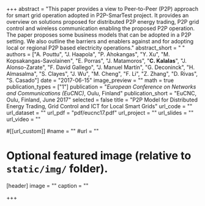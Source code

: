 +++
abstract = "This paper provides a view to Peer-to-Peer (P2P) approach for smart grid operation adopted in P2P-SmarTest project. It provides an overview on solutions proposed for distributed P2P energy trading, P2P grid control and wireless communication enabling the proposed P2P operation. The paper proposes some business models that can be adopted in a P2P setting. We also outline the barriers and enablers against and for adopting local or regional P2P based electricity operations."
abstract_short = " "
authors = ["A. Pouttu", "J. Haapola", "P. Ahokangas", "Y. Xu", "M. Kopsakangas-Savolainen", "E. Porras", "J. Matamoros", "**C. Kalalas**", "J. Alonso-Zarate", "F. David Gallego", "J. Manuel Martín", "G. Deconinck", "H. Almasalma", "S. Clayes", "J. Wu", "M. Cheng", "F. Li", "Z. Zhang", "D. Rivas", "S. Casado"]
date = "2017-06-15"
image_preview = ""
math = true
publication_types = ["1"]
publication = "*European Conference on Networks and Communications (EuCNC)*, Oulu, Finland"
publication_short = "EuCNC, Oulu, Finland, June 2017"
selected = false
title = "P2P Model for Distributed Energy Trading, Grid Control and ICT for Local Smart Grids"
url_code = ""
url_dataset = ""
url_pdf = "pdf/eucnc17.pdf"
url_project = ""
url_slides = ""
url_video = ""

#[[url_custom]]
#name = ""
#url = ""

# Optional featured image (relative to `static/img/` folder).
[header]
image = ""
caption = ""

+++
